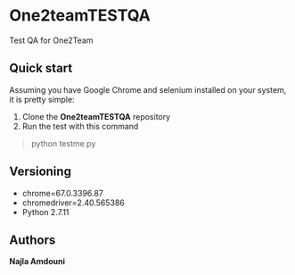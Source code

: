 # One2teamTESTQA
Test QA for One2Team
## Quick start

Assuming you have Google Chrome and selenium installed on your system, it is pretty simple:
1. Clone the **One2teamTESTQA** repository
2. Run the test with this command

  > python testme.py
  
  
 ## Versioning  
 
  * chrome=67.0.3396.87
  * chromedriver=2.40.565386
  * Python 2.7.11

## Authors

**Najla Amdouni**
